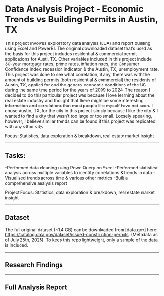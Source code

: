 # Data Analysis Project - Economic Trends vs Building Permits in Austin, TX

This project involves exploratory data analysis (EDA) and report building using Excel and PowerBI. The original downloaded dataset that’s used as the basis for this project includes residential & commercial permit applications for Austi, TX. Other variables included in this project include 30-year mortgage rates, prime rates, inflation rates, the Consumer Confidence Index, recession indicator, & the Austin, TX, unemployment rate.
This project was done to see what correlation, if any, there was with the amount of building permits (both residential & commercial) the residents of Austin, TX, applied for and the general economic conditions of the US during the same time period for the years of 2009 to 2024.
The reason I decided to do this particular project was because I love learning about the real estate industry and thought that there might be some interesting information and correlations that most people like myself have not seen. I chose Austin, TX, for the city in this project simply because I like the city & I wanted to find a city that wasn’t too large or too small. Loosely speaking, however, I believe similar trends can be found if this project was replicated with any other city.

Focus: Statistics, data exploration & breakdown, real estate market insight
___
## Tasks:

-Performed data cleaning using PowerQuery on Excel 
-Performed statistical analysis across multiple variables to identify correlations & trends in data
-Visualized trends across time & various other metrics
-Built a comprehensive analysis report

Project Focus: Statistics, data exploration & breakdown, real estate market insight
___
## Dataset

The full original dataset (~1.4 GB) can be downloaded from [data.gov] here: https://catalog.data.gov/dataset/issued-construction-permits. (Metadata as of July 25th, 2025). To keep this repo lightweight, only a sample of the data is included.
___
## Research Findings

___
## Full Analysis Report
